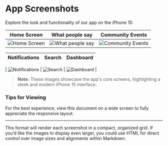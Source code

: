 # App Screenshots

Explore the look and functionality of our app on the iPhone 15:

| Home Screen | What people say | Community Events |
| ----------- | -------- | ------- |
| ![Home Screen](https://github.com/user-attachments/assets/079b6a62-e175-4d35-989f-711881b5ebd4) | ![What people say](https://github.com/user-attachments/assets/d2d21035-e66d-4cad-b43d-f4215acd8273) | ![Community Events](https://github.com/user-attachments/assets/8ad9fa90-ee93-458d-be8d-62de56bb83b4) |

| Notifications | Search | Dashboard |
| ------------- | ------ | --------- |

| ![Notifications](https://github.com/user-attachments/assets/24195604-220b-4758-8acb-5b7dfc16e1ab) | ![Search](https://github.com/user-attachments/assets/d2d21035-e66d-4cad-b43d-f4215acd8273) | ![Dashboard](https://github.com/user-attachments/assets/079b6a62-e175-4d35-989f-711881b5ebd4) |

> **Note:** These images showcase the app's core screens, highlighting a sleek and modern iPhone 15 interface.

### Tips for Viewing
For the best experience, view this document on a wide screen to fully appreciate the responsive layout.

---

This format will render each screenshot in a compact, organized grid. If you’d like the images to display even larger, you could use HTML for direct control over image sizes and alignments within Markdown.
